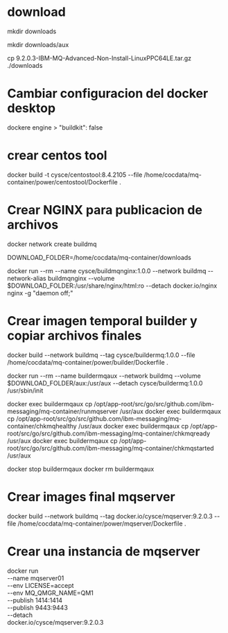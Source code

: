 # download
mkdir downloads

mkdir downloads/aux

cp 9.2.0.3-IBM-MQ-Advanced-Non-Install-LinuxPPC64LE.tar.gz ./downloads

# Cambiar configuracion del docker desktop
dockere engine > "buildkit": false

# crear centos tool
docker build -t cysce/centostool:8.4.2105 --file /home/cocdata/mq-container/power/centostool/Dockerfile .

# Crear NGINX para publicacion de archivos

docker network create buildmq

DOWNLOAD_FOLDER=/home/cocdata/mq-container/downloads

docker run --rm --name cysce/buildmqnginx:1.0.0 --network buildmq --network-alias buildmqnginx --volume $DOWNLOAD_FOLDER:/usr/share/nginx/html:ro --detach docker.io/nginx nginx -g "daemon off;"

# Crear imagen temporal builder y copiar archivos finales
docker build --network buildmq --tag cysce/buildermq:1.0.0 --file /home/cocdata/mq-container/power/builder/Dockerfile .

docker run --rm --name buildermqaux --network buildmq --volume $DOWNLOAD_FOLDER/aux:/usr/aux --detach cysce/buildermq:1.0.0 /usr/sbin/init

docker exec buildermqaux cp /opt/app-root/src/go/src/github.com/ibm-messaging/mq-container/runmqserver /usr/aux
docker exec buildermqaux cp /opt/app-root/src/go/src/github.com/ibm-messaging/mq-container/chkmqhealthy /usr/aux
docker exec buildermqaux cp /opt/app-root/src/go/src/github.com/ibm-messaging/mq-container/chkmqready /usr/aux
docker exec buildermqaux cp /opt/app-root/src/go/src/github.com/ibm-messaging/mq-container/chkmqstarted /usr/aux

docker stop buildermqaux
docker rm buildermqaux

# Crear images final mqserver
docker build --network buildmq --tag docker.io/cysce/mqserver:9.2.0.3 --file /home/cocdata/mq-container/power/mqserver/Dockerfile .

# Crear una instancia de mqserver
docker run \
  --name mqserver01 \
  --env LICENSE=accept \
  --env MQ_QMGR_NAME=QM1 \
  --publish 1414:1414 \
  --publish 9443:9443 \
  --detach \
  docker.io/cysce/mqserver:9.2.0.3

